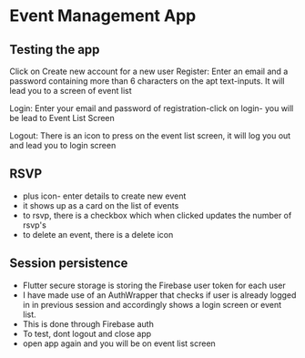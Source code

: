 # Event Management App
## Testing the app
Click on Create new account for a new user
Register: Enter an email and a password containing more than 6 characters on the apt text-inputs. 
It will lead you to a screen of event list

Login:
Enter your email and password of registration-click on login- you will be lead to Event List Screen

Logout:
There is an icon to press on the event list screen, it will log you out and lead you to login screen

## RSVP
- plus icon- enter details to create new event
- it shows up as a card on the list of events
- to rsvp, there is a checkbox which when clicked updates the number of rsvp's 
- to delete an event, there is a delete icon 
## Session persistence
- Flutter secure storage is storing the Firebase user token for each user
- I have made use of an AuthWrapper that checks if user is already logged in in previous session and accordingly shows a login screen or event list.
- This is done through Firebase auth
- To test, dont logout and close app
- open app again and you will be on event list screen

